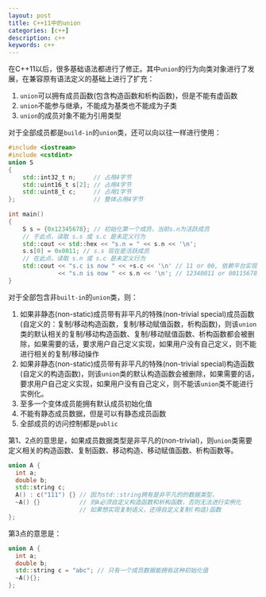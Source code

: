 ```yaml
---
layout: post
title: C++11中的union
categories: [c++]
description: c++
keywords: c++
---
```


在C++11以后，很多基础语法都进行了修正。其中`union`的行为向类对象进行了发展，在兼容原有语法定义的基础上进行了扩充：

1. `union`可以拥有成员函数(包含构造函数和析构函数)，但是不能有虚函数
2. `union`不能参与继承，不能成为基类也不能成为子类
3. `union`的成员对象不能为引用类型

对于全部成员都是`build-in`的`union`类，还可以向以往一样进行使用：

```c++
#include <iostream>
#include <cstdint>
union S
{
    std::int32_t n;     // 占用4字节
    std::uint16_t s[2]; // 占用4字节
    std::uint8_t c;     // 占用1字节
};                      // 整体占用4字节
 
int main()
{
    S s = {0x12345678}; // 初始化第一个成员，当前s.n为活跃成员
    // 于此点，读取 s.s 或 s.c 是未定义行为
    std::cout << std::hex << "s.n = " << s.n << '\n';
    s.s[0] = 0x0011; // s.s 现在是活跃成员
    // 在此点，读取 s.n 或 s.c 是未定义行为
    std::cout << "s.c is now " << +s.c << '\n' // 11 or 00, 依赖平台实现
              << "s.n is now " << s.n << '\n'; // 12340011 or 00115678
}
```

对于全部包含非`built-in`的`union`类，则：

1. 如果非静态(non-static)成员带有非平凡的特殊(non-trivial special)成员函数(自定义的：复制/移动构造函数，复制/移动赋值函数，析构函数)，则该`union`类的默认相关的复制/移动构造函数、复制/移动赋值函数、析构函数都会被删除，如果需要的话，要求用户自己定义实现，如果用户没有自己定义，则不能进行相关的复制/移动操作
2. 如果非静态(non-static)成员带有非平凡的特殊(non-trivial special)构造函数(自定义的构造函数)，则该`union`类的默认构造函数会被删除，如果需要的话，要求用户自己定义实现，如果用户没有自己定义，则不能该`union`类不能进行实例化。
3. 至多一个变体成员能拥有默认成员初始化值
4. 不能有静态成员数据，但是可以有静态成员函数
5. 全部成员的访问控制都是`public`

第1、2点的意思是，如果成员数据类型是非平凡的(non-trivial)，则`union`类需要定义相关的构造函数、复制函数、移动构造、移动赋值函数、析构函数等。
```c++
union A {
  int a;
  double b;
  std::string c;
  A() : c("111") {} // 因为std::string拥有是非平凡的的数据类型，
  ~A() {}           // 则A必须自定义构造函数和析构函数，否则无法进行实例化
                    // 如果想实现复制语义，还得自定义复制(构造)函数
};
```

第3点的意思是：
```c++
union A {
  int a;
  double b;
  std::string c = "abc"; // 只有一个成员数据能拥有这种初始化值
  ~A(){};
};
```
